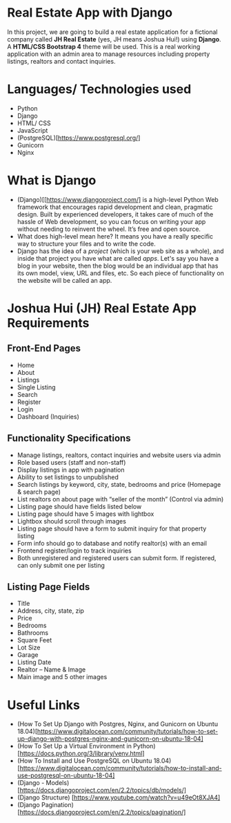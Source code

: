 # Real Estate App with Django
In this project, we are going to build a real estate application for a fictional company called **JH Real Estate** (yes, JH means Joshua Hui!) using **Django**. A **HTML/CSS Bootstrap 4** theme will be used. This is a real working application with an admin area to manage resources including property listings, realtors and contact inquiries.


# Languages/ Technologies used
- Python 
- Django
- HTML/ CSS
- JavaScript
- (PostgreSQL)[https://www.postgresql.org/]
- Gunicorn
- Nginx

# What is Django
- (Django)[[https://www.djangoproject.com/] is a high-level Python Web framework that encourages rapid development and clean, pragmatic design. Built by experienced developers, it takes care of much of the hassle of Web development, so you can focus on writing your app without needing to reinvent the wheel. It’s free and open source.
- What does high-level mean here? It means you have a really specific way to structure your files and to write the code.
- Django has the idea of a *project* (which is your web site as a whole), and inside that project you have what are called *apps*. Let's say you have a blog in your website, then the blog would be an individual app that has its own model, view, URL and files, etc. So each piece of functionality on the website will be called an app. 




# Joshua Hui (JH) Real Estate App Requirements

## Front-End Pages
- Home
- About
- Listings
- Single Listing
- Search
- Register
- Login
- Dashboard (Inquiries)


## Functionality Specifications
- Manage listings, realtors, contact inquiries and website users via admin
- Role based users (staff and non-staff)
- Display listings in app with pagination
- Ability to set listings to unpublished
- Search listings by keyword, city, state, bedrooms and price (Homepage & search page)
- List realtors on about page with “seller of the month” (Control via admin)
- Listing page should have fields listed below
- Listing page should have 5 images with lightbox
- Lightbox should scroll through images
- Listing page should have a form to submit inquiry for that property listing
- Form info should go to database and notify realtor(s) with an email
- Frontend register/login to track inquiries
- Both unregistered and registered users can submit form. If registered, can only submit one per listing

## Listing Page Fields
- Title
- Address, city, state, zip
- Price
- Bedrooms
- Bathrooms
- Square Feet
- Lot Size
- Garage
- Listing Date
- Realtor – Name & Image
- Main image and 5 other images

# Useful Links
- (How To Set Up Django with Postgres, Nginx, and Gunicorn on Ubuntu 18.04)[https://www.digitalocean.com/community/tutorials/how-to-set-up-django-with-postgres-nginx-and-gunicorn-on-ubuntu-18-04]
- (How To Set Up a Virtual Environment in Python)[https://docs.python.org/3/library/venv.html]
- (How To Install and Use PostgreSQL on Ubuntu 18.04)[https://www.digitalocean.com/community/tutorials/how-to-install-and-use-postgresql-on-ubuntu-18-04]
- (Django - Models)[https://docs.djangoproject.com/en/2.2/topics/db/models/]
- (Django Structure) [https://www.youtube.com/watch?v=u49eOt8XJA4]
- (Django Pagination)[https://docs.djangoproject.com/en/2.2/topics/pagination/]